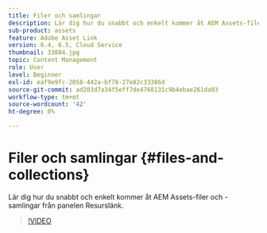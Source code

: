```yaml
---
title: Filer och samlingar
description: Lär dig hur du snabbt och enkelt kommer åt AEM Assets-filer och -samlingar från panelen Resurslänk.
sub-product: assets
feature: Adobe Asset Link
version: 6.4, 6.5, Cloud Service
thumbnail: 33884.jpg
topic: Content Management
role: User
level: Beginner
exl-id: eaf9e9fc-2058-442a-bf78-27e82c33386d
source-git-commit: ad203d7a34f5eff7de4768131c9b4ebae261da93
workflow-type: tm+mt
source-wordcount: '42'
ht-degree: 0%

---
```


# Filer och samlingar {#files-and-collections}

Lär dig hur du snabbt och enkelt kommer åt AEM Assets-filer och -samlingar från panelen Resurslänk.

>[!VIDEO](https://video.tv.adobe.com/v/33884/?quality=12)
